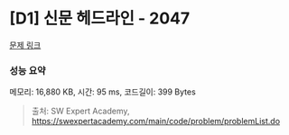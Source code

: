 # [D1] 신문 헤드라인 - 2047 

[문제 링크](https://swexpertacademy.com/main/code/problem/problemDetail.do?contestProbId=AV5QKsLaAy0DFAUq) 

### 성능 요약

메모리: 16,880 KB, 시간: 95 ms, 코드길이: 399 Bytes



> 출처: SW Expert Academy, https://swexpertacademy.com/main/code/problem/problemList.do